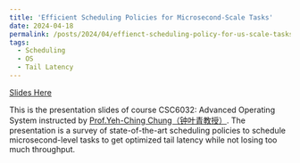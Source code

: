 ```yaml
---
title: 'Efficient Scheduling Policies for Microsecond-Scale Tasks'
date: 2024-04-18
permalink: /posts/2024/04/effienct-scheduling-policy-for-us-scale-tasks/
tags:
  - Scheduling
  - OS
  - Tail Latency
---
```


[Slides Here](../files/slides/2024-Spring-CSC6032-Project-Slides-Request-Scheduling-For-Low-Tail-Latency.pptx)

This is the presentation slides of course CSC6032: Advanced Operating System instructed by [Prof.Yeh-Ching Chung（钟叶青教授）](https://www.cs.nthu.edu.tw/~ychung/). The presentation is a survey of state-of-the-art scheduling policies to schedule microsecond-level tasks to get optimized tail latency while not losing too much throughput.
